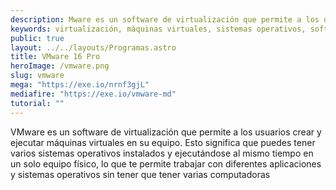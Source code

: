 ```yaml
---
description: Mware es un software de virtualización que permite a los usuarios crear y ejecutar máquinas virtuales en su equipo.
keywords: virtualización, máquinas virtuales, sistemas operativos, software de virtualización, descarga de vmware, vmware gratis, vmware para descargar, vmware descargar, descargar vmware en español, vmware español, vmware descarga, descargar vmware gratis, vmware para windows, vmware para mac, vmware para linux
public: true
layout: ../../layouts/Programas.astro
title: VMware 16 Pro
heroImage: /vmware.png
slug: vmware
mega: "https://exe.io/nrnf3gjL"
mediafire: "https://exe.io/vmware-md"
tutorial: ""
---
```


VMware es un software de virtualización que permite a los usuarios crear y ejecutar máquinas virtuales en su equipo. Esto significa que puedes tener varios sistemas operativos instalados y ejecutándose al mismo tiempo en un solo equipo físico, lo que te permite trabajar con diferentes aplicaciones y sistemas operativos sin tener que tener varias computadoras
